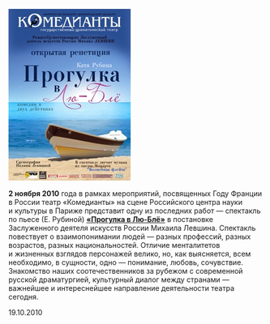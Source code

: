 ![](../../performance/progulka-v-lyu-blyo/poster.jpg)


**2 ноября 2010** года в рамках мероприятий, посвященных Году Франции в России театр «Комедианты» на сцене Российского центра науки и культуры в Париже представит одну из последних работ — спектакль по пьесе (Е. Рубиной) [**«Прогулка в Лю-Блё»**][0] в постановке Заслуженного деятеля искусств России Михаила Левшина. Спектакль повествует о взаимопонимании людей — разных профессий, разных возрастов, разных национальностей. Отличие менталитетов и жизненных взглядов персонажей велико, но, как выясняется, всем необходимо, в сущности, одно — понимание, любовь, сочувствие. Знакомство наших соотечественников за рубежом с современной русской драматургией, культурный диалог между странами —важнейшее и интереснейшее направление деятельности театра сегодня.


19.10.2010

[0]: ../../performance/progulka-v-lyu-blyo "Прогулка в Лю-Блё"